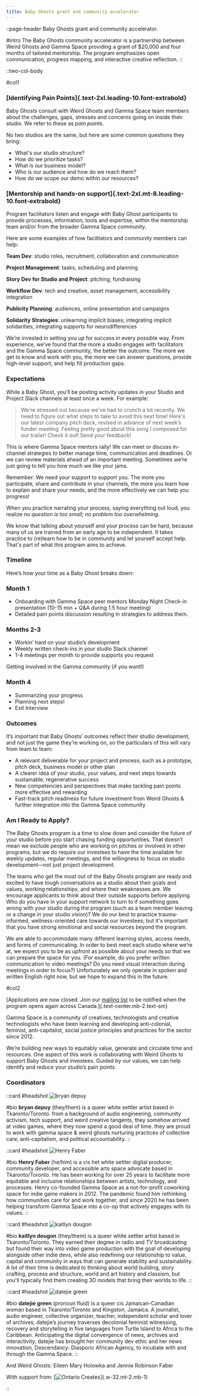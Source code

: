 ```yaml
---
title: Baby Ghosts grant and community accelerator
---
```


::page-header
Baby Ghosts grant and community accelerator.

#intro
The Baby Ghosts community accelerator is a partnership between
Weird Ghosts and Gamma Space providing a grant of $20,000 and four
months of tailored mentorship. The program emphasizes open
communication, progress mapping, and interactive creative
reflection.
::

::two-col-body

#col1

### [Identifying Pain Points]{.text-2xl.leading-10.font-extrabold}

Baby Ghosts consult with Weird Ghosts and Gamma Space team
members about the challenges, gaps, stresses and concerns
going on inside their studio. We refer to these as
_pain points_.

No two studios are the same, but here are some common
questions they bring:

- What's our studio structure?
- How do we prioritize tasks?
- What is our business model?
- Who is our audience and how do we reach them?
- How do we scope our demo within our resources?

### [Mentorship and hands-on support]{.text-2xl.mt-8.leading-10.font-extrabold}

Program facilitators listen and engage with Baby Ghost
participants to provide processes, information, tools and
expertise, within the mentorship team and/or from the broader
Gamma Space community.

Here are some examples of how facilitators and community
members can help:

**Team Dev**: studio roles, recruitment, collaboration
and communication

**Project Management**: tasks, scheduling and planning

**Story Dev for Studio and Project**: pitching,
fundraising

**Workflow Dev**: tech and creative, asset management,
accessibility integration

**Publicity Planning**: audiences, online presentation
and campaigns

**Solidarity Strategies**: unlearning implicit biases;
integrating implicit solidarities, integrating supports for
neurodifferences

We’re invested in setting you up for success in every possible
way. From experience, we’ve found that the more a studio
engages with facilitators and the Gamma Space community, the
better the outcome. The more we get to know and work with you,
the more we can answer questions, provide high-level support,
and help fill production gaps.

### Expectations

While a Baby Ghost, you’ll be posting activity updates in your
Studio and Project Slack channels at least once a week. For
example:

> We're stressed out because we've had to crunch a lot recently. We need to figure out what steps to take to avoid this next time!
> Here's our latest company pitch deck, revised in advance of next week’s funder meeting.
> Feeling pretty good about this song I composed for our trailer! Check it out! Send your feedback!

This is where Gamma Space mentors rally! We can meet or
discuss in-channel strategies to better manage time,
communication and deadlines. Or we can review materials ahead
of an important meeting. Sometimes we’re just going to tell
you how much we like your jams.

Remember: We need your support to support you. The more you
participate, share and contribute in your channels, the more
you learn how to explain and share your needs, and the more
effectively we can help you progress!

When you practice narrating your process, saying everything
out loud, you realize
_no question is too small; no problem too overwhelming_.

We know that talking about yourself and your process can be
hard, because many of us are trained from an early age to be
independent. It takes practice to (re)learn how to be in
community and let yourself accept help. That's part of
what this program aims to achieve.

### Timeline

Here’s how your time as a Baby Ghost breaks down:

### Month 1

- Onboarding with Gamma Space peer mentors
  Monday Night Check-in presentation (10-15 min + Q&A during 1.5 hour meeting)
- Detailed pain points discussion resulting in strategies to
  address them.

### Months 2-3

- Workin’ hard on your studio’s development</li>
- Weekly written check-ins in your studio Slack channel</li>
- 1-4 meetings per month to provide supports you request

Getting involved in the Gamma community (if you want!)

### Month 4

- Summarizing your progress
- Planning next steps!
- Exit Interview

### Outcomes

It’s important that Baby Ghosts’ outcomes reflect their studio
development, and not just the game they’re working on, so the
particulars of this will vary from team to team:

- A relevant deliverable for your project and process, such as
  a prototype, pitch deck, business model or other plan
- A clearer idea of your studio, your values, and next steps
  towards sustainable, regenerative success
- New competencies and perspectives that make tackling pain
  points more effective and rewarding
- Fast-track pitch readiness for future investment from Weird
  Ghosts &amp; further integration into the Gamma Space
  community

### Am I Ready to Apply?

The Baby Ghosts program is a time to slow down and consider
the future of your studio before you start chasing funding
opportunities. That doesn’t mean we exclude people who are
working on pitches or involved in other programs, but we do
require our investees to have the time available for weekly
updates, regular meetings, and the willingness to focus on
studio development—not just project development.

The teams who get the most out of the Baby Ghosts program are
ready and excited to have tough conversations as a studio
about their goals and values, working relationships, and where
their weaknesses are. We encourage applicants to think about
their outside supports before applying. Who do you have in
your support network to turn to if something goes wrong with
your studio during the program (such as a team member leaving
or a change in your studio vision)? We do our best to practice
trauma-informed, wellness-oriented care towards our investees;
but it's important that you have strong emotional and social
resources beyond the program.

We are able to accommodate many different learning styles,
access needs, and forms of communicating. In order to best
meet each studio where we’re at, we expect you to be as
upfront as possible about your needs so that we can prepare
the space for you. (For example, do you prefer written
communication to video meetings? Do you need visual
interaction during meetings in order to focus?) Unfortunately
we only operate in spoken and written English right now, but
we hope to expand this in the future.

#col2

[Applications are now closed. Join our
[mailing list](/mailing-list) to be
notified when the program opens again across Canada.]{.text-center.mb-2.text-sm}

Gamma Space is a community of creatives, technologists and
creative technologists who have been learning and
developing anti-colonial, feminist, anti-capitalist,
social justice principles and practices for the sector
since 2012.

We’re building new ways to equitably value, generate and
circulate time and resources. One aspect of this work is
collaborating with Weird Ghosts to support Baby Ghosts and
investees. Guided by our values, we can help identify and
reduce your studio’s pain points.

### Coordinators

::card
#headshot
![bryan depuy](/img/bryan_bw.jpg)

#bio
**bryan depuy** (they/them) is a queer white settler
artist based in Tkaronto/Toronto. from a background of
audio engineering, community activism, tech support, and
weird creative tangents, they somehow arrived at video
games, where they now spend a good deal of time. they
are proud to work with gamma space & weird ghosts
nurturing practices of collective care, anti-capitalism,
and political accountability.
::

::card
#headshot
![Henry Faber](/img/henry_faber_bw.jpg)

#bio
**Henry Faber** (he/him) is a cis het white settler
digital producer, community developer, and accessible
arts space advocate based in Tkaronto/Toronto. He has
been working for over 25 years to facilitate more
equitable and inclusive relationships between artists,
technology, and processes. Henry co-founded Gamma Space
as a not-for-profit coworking space for indie game
makers in 2012. The pandemic found him rethinking how
communities care for and work together, and since 2020
he has been helping transform Gamma Space into a co-op
that actively engages with its values.
::

::card
#headshot
![kaitlyn dougon](/img/kaitlyn_dougon_bw.jpg)

#bio
**kaitlyn dougon** (they/them) is a queer white
settler artist based in Tkaronto/Toronto. They earned
their degree in radio and TV broadcasting but found
their way into video game production with the goal of
developing alongside other indie devs, while also
redefining our relationship to value, capital and
community in ways that can generate stability and
sustainability. A lot of their time is dedicated to
thinking about world building, story crafting, process
and structure, world and art history and classism, but
you'll typically find them creating 3D models that bring
their worlds to life.
::

::card
#headshot
![datejie green](/img/datejie_bw.jpeg)

#bio
**datejie green** (pronoun fluid) is a queer cis
Jamaican-Canadian woman based in Tkaronto/Toronto and
Kingston, Jamaica. A journalist, audio engineer,
collective organizer, teacher, independent scholar and
lover of archives, datejie’s journey traverses
decolonial feminist witnessing, recovery and
storytelling in five languages from Turtle Island to
Africa to the Caribbean. Anticipating the digital
convergence of news, archives and interactivity, datejie
has brought her community dev ethic and her news
innovation, Descendancy: Diasporic African Agency, to
incubate with and through the Gamma Space.
::

And Weird Ghosts: Eileen Mary Holowka and Jennie Robinson
Faber

With support from:
[![Ontario Creates](/img/oc-logo.png)]{.w-32.mt-2.mb-1}

<!-- :apply-now-button -->

::
